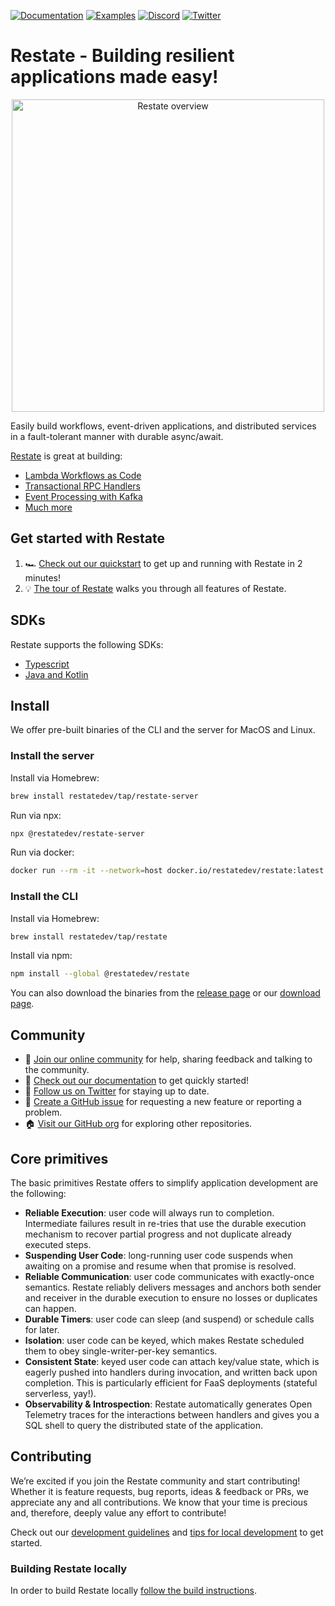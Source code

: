 [![Documentation](https://img.shields.io/badge/doc-reference-blue)](https://docs.restate.dev)
[![Examples](https://img.shields.io/badge/view-examples-blue)](https://github.com/restatedev/examples)
[![Discord](https://img.shields.io/discord/1128210118216007792?logo=discord)](https://discord.gg/skW3AZ6uGd)
[![Twitter](https://img.shields.io/twitter/follow/restatedev.svg?style=social&label=Follow)](https://twitter.com/intent/follow?screen_name=restatedev)

# Restate - Building resilient applications made easy!

<p align="center">
  <picture>
    <source media="(prefers-color-scheme: dark)" srcset="https://restate.dev/poster_intro_dark.svg">
    <source media="(prefers-color-scheme: light)" srcset="https://restate.dev/poster_intro_2.svg">
    <img alt="Restate overview" src="https://restate.dev/poster_intro_2.svg" width="500">
  </picture>
</p>

Easily build workflows, event-driven applications, and distributed services in a fault-tolerant manner with durable async/await.

[Restate](https://restate.dev) is great at building:

* [Lambda Workflows as Code](https://restate.dev/blog/we-replaced-400-lines-of-stepfunctions-asl-with-40-lines-of-typescript-by-making-lambdas-suspendable/)
* [Transactional RPC Handlers](https://github.com/restatedev/examples/tree/main/typescript/ecommerce-store)
* [Event Processing with Kafka](https://restate.dev/blog/restate--kafka-event-driven-apps-where-event-driven-is-an-implementation-detail/)
* [Much more](https://github.com/restatedev/examples)

## Get started with Restate

1. 🏎 [Check out our quickstart](https://docs.restate.dev/quickstart) to get up and running with Restate in 2 minutes!
1. 💡 [The tour of Restate](https://docs.restate.dev/tour) walks you through all features of Restate.

## SDKs

Restate supports the following SDKs:

* [Typescript](https://github.com/restatedev/sdk-typescript)
* [Java and Kotlin](https://github.com/restatedev/sdk-java)

## Install

We offer pre-built binaries of the CLI and the server for MacOS and Linux.

### Install the server

Install via Homebrew:
```bash
brew install restatedev/tap/restate-server
```

Run via npx:
```bash
npx @restatedev/restate-server
```

Run via docker:
```bash
docker run --rm -it --network=host docker.io/restatedev/restate:latest
```

### Install the CLI

Install via Homebrew:
```bash
brew install restatedev/tap/restate
```

Install via npm:
```bash
npm install --global @restatedev/restate
```

You can also download the binaries from the [release page](https://github.com/restatedev/restate/releases) or our [download page](https://restate.dev/get-restate/).

## Community

* 🤗️ [Join our online community](https://discord.gg/skW3AZ6uGd) for help, sharing feedback and talking to the community.
* 📖 [Check out our documentation](https://docs.restate.dev) to get quickly started!
* 📣 [Follow us on Twitter](https://twitter.com/restatedev) for staying up to date.
* 🙋 [Create a GitHub issue](https://github.com/restatedev/restate/issues) for requesting a new feature or reporting a problem.
* 🏠 [Visit our GitHub org](https://github.com/restatedev) for exploring other repositories.

## Core primitives

The basic primitives Restate offers to simplify application development are the following:

* **Reliable Execution**: user code will always run to completion. Intermediate failures result in re-tries that use the durable execution mechanism to recover partial progress and not duplicate already executed steps.
* **Suspending User Code**: long-running user code suspends when awaiting on a promise and resume when that promise is resolved.
* **Reliable Communication**: user code communicates with exactly-once semantics. Restate reliably delivers messages and anchors both sender and receiver in the durable execution to ensure no losses or duplicates can happen.
* **Durable Timers**: user code can sleep (and suspend) or schedule calls for later.
* **Isolation**: user code can be keyed, which makes Restate scheduled them to obey single-writer-per-key semantics.
* **Consistent State**: keyed user code can attach key/value state, which is eagerly pushed into handlers during invocation, and written back upon completion. This is particularly efficient for FaaS deployments (stateful serverless, yay!).
* **Observability & Introspection**: Restate automatically generates Open Telemetry traces for the interactions between handlers and gives you a SQL shell to query the distributed state of the application.

## Contributing

We’re excited if you join the Restate community and start contributing!
Whether it is feature requests, bug reports, ideas & feedback or PRs, we appreciate any and all contributions.
We know that your time is precious and, therefore, deeply value any effort to contribute!

Check out our [development guidelines](/docs/dev/development-guidelines.md) and [tips for local development](/docs/dev/local-development.md) to get started.

### Building Restate locally

In order to build Restate locally [follow the build instructions](https://github.com/restatedev/restate/blob/main/docs/dev/local-development.md#building-restate).

